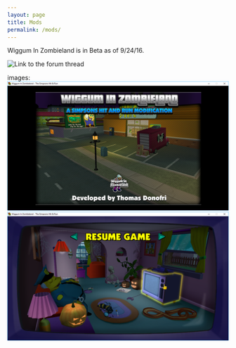 ```yaml
---
layout: page
title: Mods
permalink: /mods/
---
```


Wiggum In Zombieland is in Beta as of 9/24/16.

![Link to the forum thread](http://donutteam.com/forum/topic/1033/)

images:
![Screenshot 1](/files/Simpsons_2016-09-20_14-40-51.png)
![Screenshot 2](/files/Simpsons_2016-09-20_14-36-45.png)
